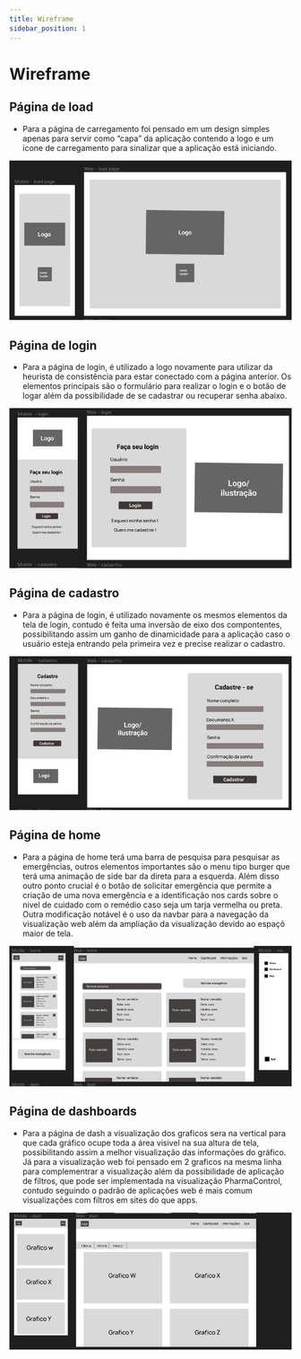 ```yaml
---
title: Wireframe
sidebar_position: 1
---
```


# Wireframe

## Página de load 

- Para a página de carregamento foi pensado em um design simples apenas para servir como “capa” da aplicação contendo a logo e um icone de carregamento para sinalizar que a aplicação está iniciando.

![load Page](../../../static/img/sprint-1/loadPage.png)

## Página de login
- Para a página de login, é utilizado a logo novamente para utilizar da heurista de consistência para estar conectado com a página anterior. Os elementos principais são o formulário para realizar o login e o botão de logar além da possibilidade de se cadastrar ou recuperar senha abaixo.

![Login Page](../../../static/img/sprint-1/loginPage.png)

## Página de cadastro
- Para a página de login, é utilizado novamente os mesmos elementos da tela de login, contudo é feita uma inversão de eixo dos compontentes, possibilitando assim um ganho de dinamicidade para a aplicação caso o usuário esteja entrando pela primeira vez e precise realizar o cadastro. 

![Sign Page](../../../static/img/sprint-1/signPage.png)

## Página de home
- Para a página de home terá uma barra de pesquisa para pesquisar as emergências, outros elementos importantes são o menu tipo burger que terá uma animação de side bar da direta para a esquerda. Além disso outro ponto crucial é o botão de solicitar emergência que permite a criação de uma nova emergência e a identificação nos cards sobre o nivel de cuidado com o remédio caso seja um tarja vermelha ou preta. Outra modificação notável é o uso da navbar para a navegação da visualização web além da ampliação da visualização devido ao espaçõ maior de tela. 

![Home Page](../../../static/img/sprint-1/homePage.png)

## Página de dashboards 
- Para a página de dash a visualização dos graficos sera na vertical para que cada gráfico ocupe toda a área visivel na sua altura de tela, possibilitando assim a melhor visualização das informações do gráfico. Já para a visualização web foi pensado em 2 graficos na mesma linha para complementrar a visualização além da possibilidade de aplicação de filtros, que pode ser implementada na visualização PharmaControl, contudo  seguindo o padrão de aplicações web é mais comum visualizações com filtros em sites do que apps. 

![Dash Page](../../../static/img/sprint-1/graficoPage.png)